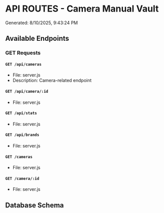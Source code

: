 # API ROUTES - Camera Manual Vault
Generated: 8/10/2025, 9:43:24 PM

## Available Endpoints

### GET Requests

#### `GET /api/cameras`
- File: server.js
- Description: Camera-related endpoint

#### `GET /api/camera/:id`
- File: server.js

#### `GET /api/stats`
- File: server.js

#### `GET /api/brands`
- File: server.js

#### `GET /cameras`
- File: server.js

#### `GET /camera/:id`
- File: server.js

## Database Schema

